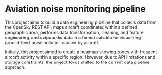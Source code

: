 # Aviation noise monitoring pipeline

This project aims to build a data engineering pipeline that collects data from the OpenSky REST API, maps aircraft coordinates within a defined geographic area, performs data transformation, cleaning, and feature engineering, and outputs the data in a format suitable for visualizing ground-level noise pollution caused by aircraft.

Initially, this project aimed to create a heatmap showing zones with frequent aircraft activity within a specific region. However, due to API limitations and storage constraints, the project focus shifted to the current data pipeline approach.